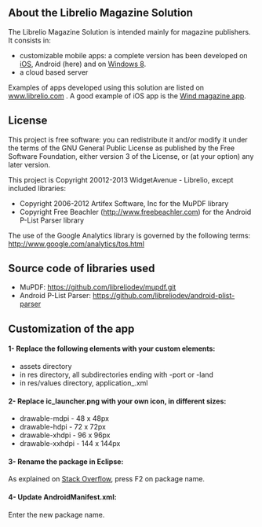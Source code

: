 ## About the Librelio Magazine Solution
The Librelio Magazine Solution is intended mainly for magazine publishers. It consists in:
- customizable mobile apps: a complete version has been developed on [iOS](https://github.com/libreliodev/iOS), Android (here) and  on  [Windows 8](https://github.com/libreliodev/windows8).
- a cloud based server

Examples of apps developed using this solution are listed on www.librelio.com . A good example of iOS app is the [Wind magazine app](https://itunes.apple.com/fr/app/wind-magazine/id433594605?mt=8). 


## License
This project is free software: you can redistribute it and/or modify it under the terms of the GNU General Public License as published by the Free Software Foundation, either version 3 of the License, or (at your option) any later version.

This project is Copyright 20012-2013 WidgetAvenue - Librelio, except included libraries:
- Copyright 2006-2012 Artifex Software, Inc for the MuPDF library
- Copyright Free Beachler (http://www.freebeachler.com) for the Android P-List Parser library

The use of the Google Analytics library is governed by the following terms: http://www.google.com/analytics/tos.html



## Source code of libraries used
- MuPDF: https://github.com/libreliodev/mupdf.git
- Android P-List Parser: https://github.com/libreliodev/android-plist-parser

## Customization of the app
#### 1- Replace the following elements with your custom elements:
*  assets directory
*  in res directory, all subdirectories ending with -port or -land
*  in res/values directory, application_.xml

#### 2- Replace ic_launcher.png with your own icon, in different sizes:
* drawable-mdpi - 48 x 48px
* drawable-hdpi - 72 x 72px
* drawable-xhdpi - 96 x 96px
* drawable-xxhdpi - 144 x 144px


#### 3- Rename the package in Eclipse:
As explained on [Stack Overflow](http://stackoverflow.com/questions/3697899/package-renaming-in-eclipse-android-project), press F2 on package name. 


#### 4- Update AndroidManifest.xml:
Enter the new package name.
